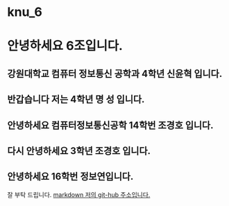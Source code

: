 # knu_6
# 안녕하세요 6조입니다.
## 강원대학교 컴퓨터 정보통신 공학과 4학년 신윤혁 입니다.
## 반갑습니다 저는 4학년 명 성 입니다.
## 안녕하세요 컴퓨터정보통신공학 14학번 조경호 입니다.
## 다시 안녕하세요 3학년 조경호 입니다.
## 안녕하세요 16학번 정보연입니다.
잘 부탁 드립니다.
[markdown 저의 git-hub 주소입니다.](https://github.com/shinyh5049)
